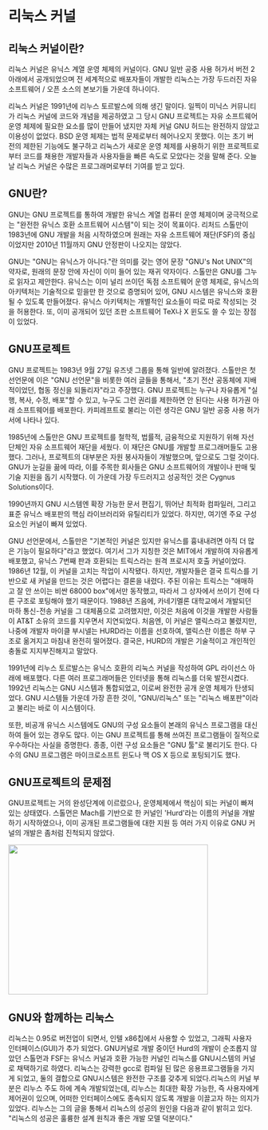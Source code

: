 # 리눅스 커널




## 리눅스 커널이란?

리눅스 커널은 유닉스 계열 운영 체제의 커널이다. GNU 일반 공중 사용 허가서 버전 2 아래에서 공개되었으며 전 세계적으로 배포자들이 개발한 리눅스는 가장 두드러진 자유 소프트웨어 / 오픈 소스의 본보기들 가운데 하나이다.

리눅스 커널은 1991년에 리누스 토르발스에 의해 생긴 말이다. 일찍이 미닉스 커뮤니티가 리눅스 커널에 코드와 개념을 제공하였고 그 당시 GNU 프로젝트는 자유 소프트웨어 운영 체제에 필요한 요소를 많이 만들어 냈지만 자체 커널 GNU 허드는 완전하지 않았고 이용성이 없었다. BSD 운영 체제는 법적 문제로부터 헤어나오지 못했다. 이는 초기 버전의 제한된 기능에도 불구하고 리눅스가 새로운 운영 체제를 사용하기 위한 프로젝트로부터 코드를 채용한 개발자들과 사용자들을 빠른 속도로 모았다는 것을 말해 준다. 오늘날 리눅스 커널은 수많은 프로그래머로부터 기여를 받고 있다.



## GNU란?


GNU는 GNU 프로젝트를 통하여 개발한 유닉스 계열 컴퓨터 운영 체제이며 궁극적으로는 "완전한 유닉스 호환 소프트웨어 시스템"이 되는 것이 목표이다. 리처드 스톨만이 1983년에 GNU 개발을 처음 시작하였으며 원래는 자유 소프트웨어 재단(FSF)의 중심이었지만 2010년 11월까지 GNU 안정판이 나오지는 않았다.

GNU는 "GNU는 유닉스가 아니다."란 의미를 갖는 영어 문장 "GNU's Not UNIX"의 약자로, 원래의 문장 안에 자신이 이미 들어 있는 재귀 약자이다. 스톨만은 GNU를 그누로 읽자고 제안한다. 유닉스는 이미 널리 쓰이던 독점 소프트웨어 운영 체제로, 유닉스의 아키텍처는 기술적으로 믿을만 한 것으로 증명되어 있어, GNU 시스템은 유닉스와 호환될 수 있도록 만들어졌다. 유닉스 아키텍처는 개별적인 요소들이 따로 따로 작성되는 것을 허용한다. 또, 이미 공개되어 있던 조판 소프트웨어 TeX나 X 윈도도 쓸 수 있는 장점이 있었다.



## GNU프로젝트

GNU 프로젝트는 1983년 9월 27일 유즈넷 그룹을 통해 일반에 알려졌다. 스톨만은 첫 선언문에 이은 "GNU 선언문"을 비롯한 여러 글들을 통해서, "초기 전산 공동체에 지배적이었던, 협동 정신을 되돌리자"라고 주장했다. GNU 프로젝트는 누구나 자유롭게 "실행, 복사, 수정, 배포"할 수 있고, 누구도 그런 권리를 제한하면 안 된다는 사용 허가권 아래 소프트웨어를 배포한다. 카피레프트로 불리는 이런 생각은 GNU 일반 공중 사용 허가서에 나타나 있다.

1985년에 스톨만은 GNU 프로젝트를 철학적, 법률적, 금융적으로 지원하기 위해 자선단체인 자유 소프트웨어 재단을 세웠다. 이 재단은 GNU를 개발할 프로그래머들도 고용했다. 그러나, 프로젝트의 대부분은 자원 봉사자들이 개발했으며, 앞으로도 그럴 것이다. GNU가 눈길을 끎에 따라, 이를 주목한 회사들은 GNU 소프트웨어의 개발이나 판매 및 기술 지원을 돕기 시작했다. 이 가운데 가장 두드러지고 성공적인 것은 Cygnus Solutions이다.

1990년까지 GNU 시스템엔 확장 가능한 문서 편집기, 뛰어난 최적화 컴파일러, 그리고 표준 유닉스 배포판의 핵심 라이브러리와 유틸리티가 있었다. 하지만, 여기엔 주요 구성요소인 커널이 빠져 있었다.

GNU 선언문에서, 스톨만은 "기본적인 커널은 있지만 유닉스를 흉내내려면 아직 더 많은 기능이 필요하다"라고 했었다. 여기서 그가 지칭한 것은 MIT에서 개발하여 자유롭게 배포했고, 유닉스 7번째 판과 호환되는 트릭스라는 원격 프로시저 호출 커널이었다. 1986년 12월, 이 커널을 고치는 작업이 시작됐다. 하지만, 개발자들은 결국 트릭스를 기반으로 새 커널을 만드는 것은 어렵다는 결론을 내렸다. 주된 이유는 트릭스는 "애매하고 잘 안 쓰이는 비싼 68000 box"에서만 동작했고, 따라서 그 상자에서 쓰이기 전에 다른 구조로 포팅해야 했기 때문이다. 1988년 즈음에, 카네기멜론 대학교에서 개발되던 마하 통신-전송 커널을 그 대체품으로 고려했지만, 이것은 처음에 이것을 개발한 사람들이 AT&T 소유의 코드를 지우면서 지연되었다. 처음엔, 이 커널은 앨릭스라고 불렸지만, 나중에 개발자 마이클 부시넬는 HURD라는 이름을 선호하여, 앨릭스란 이름은 하부 구조로 옮겨지고 마침내 완전히 떨어졌다. 결국은, HURD의 개발은 기술적이고 개인적인 충돌로 지지부진해지고 말았다.

1991년에 리누스 토르발스는 유닉스 호환의 리눅스 커널을 작성하여 GPL 라이선스 아래에 배포했다. 다른 여러 프로그래머들은 인터넷을 통해 리눅스를 더욱 발전시켰다. 1992년 리눅스는 GNU 시스템과 통합되었고, 이로써 완전한 공개 운영 체제가 탄생되었다. GNU 시스템들 가운데 가장 흔한 것이, "GNU/리눅스" 또는 "리눅스 배포판"이라고 불리는 바로 이 시스템이다.

또한, 비공개 유닉스 시스템에도 GNU의 구성 요소들이 본래의 유닉스 프로그램을 대신하여 들어 있는 경우도 많다. 이는 GNU 프로젝트를 통해 쓰여진 프로그램들이 질적으로 우수하다는 사실을 증명한다. 종종, 이런 구성 요소들은 "GNU 툴"로 불리기도 한다. 다수의 GNU 프로그램은 마이크로소프트 윈도나 맥 OS X 등으로 포팅되기도 했다.



## GNU프로젝트의 문제점


GNU프로젝트는 거의 완성단계에 이르렀으나, 운영체제에서 핵심이 되는 커널이 빠져 있는 상태였다. 스톨먼은 Mach를 기반으로 한 커널인 'Hurd'라는 이름의 커널을 개발하기 시작하였으나, 이미 공개된 프로그램들에 대한 지원 등 여러 가지 이유로 GNU 커널의 개발은 좀처럼 진척되지 않았다.


<img src="http://cfile4.uf.tistory.com/image/2150163B59244E8509A184" width="400" height="300"></img>


## GNU와 함께하는 리눅스


리눅스는 0.95로 버전업이 되면서, 인텔 x86칩에서 사용할 수 있었고, 그래픽 사용자 인터페이스(GUI)가 추가 되었다. GNU커널로 개발 중이던 Hurd의 개발이 순조롭지 않았던 스톨먼과 FSF는 유닉스 커널과 호환 가능한 커널인 리눅스를 GNU시스템의 커널로 채택하기로 하였다. 리눅스는 강력한 gcc로 컴파일 된 많은 응용프로그램들을 가지게 되었고, 둘의 결합으로 GNU시스템은 완전한 구조를 갖추게 되었다.리눅스의 커널 부분은 리누스 주도 하에 계속 개발되었는데, 리누스는 최대한 확장 가능한, 즉 사용자에게 제어권이 있으며, 어떠한 인터페이스에도 종속되지 않도록 개발을 이끌고자 하는 의지가 있었다. 리누스는 그의 글을 통해서 리눅스의 성공의 원인을 다음과 같이 밝히고 있다. "리눅스의 성공은 훌륭한 설계 원칙과 좋은 개발 모델 덕분이다."


